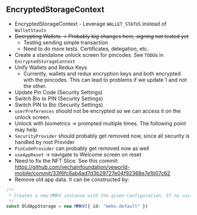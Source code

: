 ## EncryptedStorageContext

- EncryptedStorageContext - Leverage `WALLET_STATUS` instead of `WalletStauts`
- ~~Decrypting Wallets -> Probably big changes here, signing not tested yet~~
    - Testing sending simple transaction
    - Need to do more tests. Certificates, delegation, etc.
- Create a standalone unlock screen for pincodes. See `TODO`s in `EncryptedStorageContext`
- Unify Wallets and Redux Keys
    - Currently, wallets and redux encryption keys and both encrypted with the pincodes. This can lead to problems if we
      update 1 and not the other.
- Update Pin Code (Security Settings)
- Switch Bio to PIN (Security Settings)
- Switch PIN to Bio (Security Settings)
- `userPreferences` should not be encrypted so we can access it on the unlock screen.
- Unlock with biometrics -> prompted multiple times. The following point may help
- `SecurityProvider` should probably get removed now, since all security is handled by root Provider
- `PinCodeProvider` can probably get removed now as well
- `useAppReset` -> navigate to Welcome screen on reset
- Need to fix the NFT Slice. See this
  commit: https://github.com/vechainfoundation/veworld-mobile/commit/33f6fc6ab4ad7d3b29727e04f92368e7e1b07c62
- Remove old app data. It can be constructed by:

```typescript
/**
 * Creates a new MMKV instance with the given Configuration. If no custom id is supplied, 'mmkv.default' will be used.
 */
const OldAppStorage = new MMKV({ id: "mmkv.default" }) 
```
